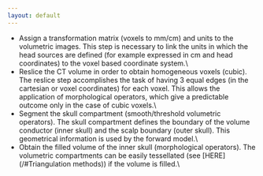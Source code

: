 ```yaml
---
layout: default
---
```


- Assign a transformation matrix (voxels to mm/cm) and units to the volumetric images.
This step is necessary to link the units in which the head sources are defined (for example expressed in cm and head coordinates) to the voxel based coordinate system.\\
- Reslice the CT volume in order to obtain homogeneous voxels (cubic). The reslice step accomplishes the task of having 3 equal edges (in the cartesian or voxel coordinates) for each voxel. This allows the application of morphological operators, which give a predictable outcome only in the case of cubic voxels.\\
- Segment the skull compartment (smooth/threshold volumetric operators). The skull compartment defines the boundary of the volume conductor (inner skull) and the scalp boundary (outer skull). This geometrical information is used by the forward model.\\
- Obtain the filled volume of the inner skull (morphological  operators). The volumetric compartments can be easily tessellated (see [HERE](/#Triangulation methods)) if the volume is filled.\\

